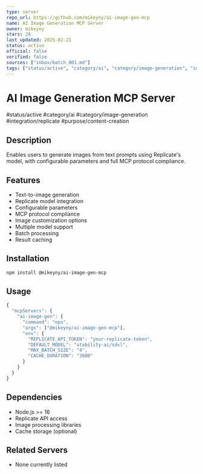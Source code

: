 ```yaml
---
type: server
repo_url: https://github.com/mikeyny/ai-image-gen-mcp
name: AI Image Generation MCP Server
owner: mikeyny
stars: 28
last_updated: 2025-02-21
status: active
official: false
verified: false
sources: ["inbox/batch_001.md"]
tags: ["status/active", "category/ai", "category/image-generation", "integration/replicate", "purpose/content-creation"]
---
```


# AI Image Generation MCP Server

#status/active #category/ai #category/image-generation #integration/replicate #purpose/content-creation

## Description

Enables users to generate images from text prompts using Replicate's model, with configurable parameters and full MCP protocol compliance.

## Features

- Text-to-image generation
- Replicate model integration
- Configurable parameters
- MCP protocol compliance
- Image customization options
- Multiple model support
- Batch processing
- Result caching

## Installation

```bash
npm install @mikeyny/ai-image-gen-mcp
```

## Usage

```javascript
{
  "mcpServers": {
    "ai-image-gen": {
      "command": "npx",
      "args": ["@mikeyny/ai-image-gen-mcp"],
      "env": {
        "REPLICATE_API_TOKEN": "your-replicate-token",
        "DEFAULT_MODEL": "stability-ai/sdxl",
        "MAX_BATCH_SIZE": "4",
        "CACHE_DURATION": "3600"
      }
    }
  }
}
```

## Dependencies

- Node.js >= 16
- Replicate API access
- Image processing libraries
- Cache storage (optional)

## Related Servers

- None currently listed
